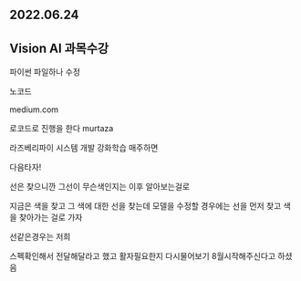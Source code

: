 ## 2022.06.24 

## Vision AI 과목수강


파이썬 파일하나 수정 

노코드

medium.com

로코드로 진행을 한다
murtaza

라즈베리파이 시스템 개발
강화학습
매주하면

다음타자!


선은 찾으니깐 그선이 무슨색인지는 이후 알아보는걸로

지금은 색을 찾고 그 색에 대한 선을 찾는데 
모델을 수정할 경우에는 선을 먼저 찾고 색을 찾아가는 걸로 가자

선같은경우는 저희

스펙확인해서 전달해달라고 했고
활자필요한지 다시물어보기
8월시작해주신다고 하셨음
